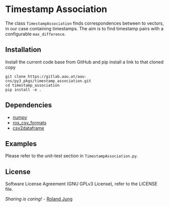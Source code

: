 # Timestamp Association

The class `TimestampAssociation` finds correspondences between to vectors, in our case containing timestamps. The aim is to find timestamp pairs with a configurable  `max_difference`.

## Installation

Install the current code base from GitHub and pip install a link to that cloned copy
```
git clone https://gitlab.aau.at/aau-cns/py3_pkgs/timestamp_association.git
cd timestamp_association
pip install -e .
```

## Dependencies

* [numpy]()
* [ros_csv_formats]()
* [csv2dataframe]()


## Examples

Please refer to the unit-test section in `TimestampAssociation.py`.

## License

Software License Agreement (GNU GPLv3  License), refer to the LICENSE file.

*Sharing is caring!* - [Roland Jung](https://github.com/jungr-ait)
